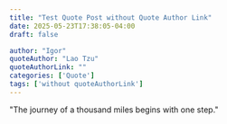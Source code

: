 ```yaml
---
title: "Test Quote Post without Quote Author Link"
date: 2025-05-23T17:38:05-04:00
draft: false

author: "Igor"
quoteAuthor: "Lao Tzu"
quoteAuthorLink: ""
categories: ['Quote']
tags: ['without quoteAuthorLink']
---
```

"The journey of a thousand miles begins with one step."